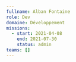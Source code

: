```yaml
---
fullname: Alban Fontaine
role: Dev
domaine: Développement
missions:
  - start: 2021-04-08
    end: 2021-07-30
    status: admin
teams: []
---
```

